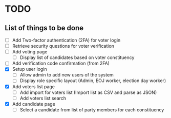 # TODO
## List of things to be done
- [ ] Add Two-factor authentication (2FA) for voter login
- [ ] Retrieve security questions for voter verification
- [ ] Add voting page
    - [ ] Display list of candidates based on voter constituency
- [ ] Add verification code confirmation (from 2FA)
- [x] Setup user login
    - [ ] Allow admin to add new users of the system
    - [ ] Display role specific layout (Admin, EOJ worker, election day worker)
- [x] Add voters list page
    - [ ] Add import for voters list (Import list as CSV and parse as JSON)
    - [ ] Add voters list search
- [x] Add candidate page
    - [ ] Select a candidate from list of party members for each constituency